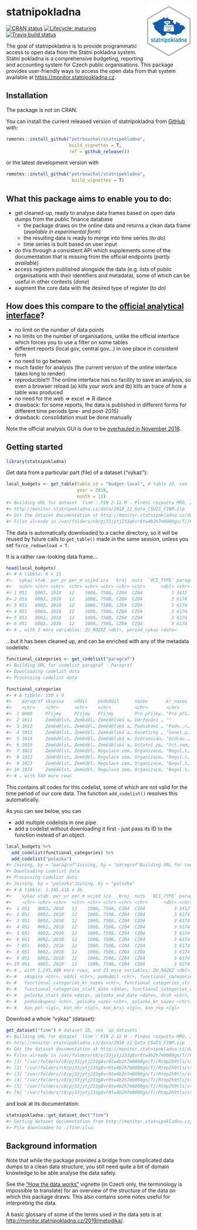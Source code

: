 
<!-- README.md is generated from README.Rmd. Please edit that file -->

# statnipokladna <img src='man/figures/logo.png' align="right" height="138" />

<!-- badges: start -->

[![CRAN
status](https://www.r-pkg.org/badges/version/statnipokladna)](https://CRAN.R-project.org/package=statnipokladna)
[![Lifecycle:
maturing](https://img.shields.io/badge/lifecycle-experimental-orange.svg)](https://www.tidyverse.org/lifecycle/#maturing)
[![Travis build
status](https://travis-ci.org/petrbouchal/statnipokladna.svg?branch=master)](https://travis-ci.org/petrbouchal/statnipokladna)
<!-- badges: end -->

The goal of statnipokladna is to provide programmatic access to open
data from the Státní pokladna system. Státní pokladna is a comprehensive
budgeting, reporting and accounting system for Czech public
organisations. This package provides user-friendly ways to access the
open data from that system available at
<https://monitor.statnipokladna.cz>.

## Installation

The package is not on CRAN.

You can install the current released version of statnipokladna from
[GitHub](https://github.com/petrbouchal/statnipokladna) with:

``` r
remotes::install_github("petrbouchal/statnipokladna",
                        build_vignettes = T,
                        ref = github_release())
```

or the latest development version with

``` r
remotes::install_github("petrbouchal/statnipokladna",
                         build_vignettes = T)
```

## What this package aims to enable you to do:

  - get cleaned-up, ready to analyse data frames based on open data
    dumps from the public finance database
      - the package draws on the online data and returns a clean data
        frame (*available in experimental form*)
      - the resulting data is ready to merge into time series (*to do*)
      - time series is built based on user input
  - do this through a consistent API which supplements some of the
    documentation that is missing from the official endpoints (*partly
    available*)
  - access registers published alongside the data (e.g. lists of public
    organisations with their identifiers and metadata), some of which
    can be useful in other contexts (*done*)
  - augment the core data with the desired type of register (*to do*)

## How does this compare to the [official analytical interface](http://monitor.statnipokladna.cz/)?

  - no limit on the number of data points
  - no limits on the number of organisations, unlike the official
    interface which forces you to use a filter on some tables
  - different reports (local gov, central gov…) in one place in
    consistent form
  - no need to go between
  - much faster for analysis (the current version of the online
    interface takes long to render)
  - reproducible\!\!\! The online interface has no facility to save an
    analysis, so even a browser reload (a) kills your work and (b) kills
    an trace of how a table was produced
  - no need for the web =\> excel =\> R dance
  - drawback: for some reports, the data is published in different forms
    for different time periods (pre- and post-2015)
  - drawback: consolidation must be done manually

Note the official analysis GUI is due to be [overhauled in
November 2018](https://twitter.com/otevrenadatamf/status/1190329092916289536).

## Getting started

``` r
library(statnipokladna)
```

Get data from a particular part (file) of a dataset (“výkaz”):

``` r
local_budgets <- get_table(table_id = "budget-local", # table ID, see `sp_tables`
                           year = 2018,
                           month = 12)
#> Building URL for dataset `finm`: FIN 2-12 M - Plnění rozpočtu MŘO, 2018-12
#> http://monitor.statnipokladna.cz/data/2018_12_Data_CSUIS_FINM.zip
#> Get the dataset documentation at http://monitor.statnipokladna.cz/data/struktura/finm.xlsx
#> Files already in /var/folders/c8/pj33jytj233g8vr0tw4b2h7m0000gn/T//Rtmp2h9tls/statnipokladna/finm, not downloading. Set `force_redownload` to TRUE if needed.
```

The data is automatically downloaded to a cache directory, so it will be
reused by future calls to `get_table()` made in the same session, unless
you set `force_redownload = T`.

It is a rather raw-looking data frame…

``` r
head(local_budgets)
#> # A tibble: 6 x 15
#>   vykaz vtab  per_yr per_m ucjed ico   kraj  nuts  `0CI_TYPE` paragraf polozka ZU_ROZSCH ZU_ROZPZM
#>   <chr> <chr> <chr>  <chr> <chr> <chr> <chr> <chr>      <dbl> <chr>    <chr>       <dbl>     <dbl>
#> 1 051   0002… 2018   12    1000… 7508… CZ04  CZ04           3 3412     6341            0 25313145.
#> 2 051   0002… 2018   12    1000… 7508… CZ04  CZ04           3 6174     5011     13012000 14252023 
#> 3 051   0002… 2018   12    1000… 7508… CZ04  CZ04           3 6174     5021        90000    90000 
#> 4 051   0002… 2018   12    1000… 7508… CZ04  CZ04           3 6174     5024      3288000  2140497 
#> 5 051   0002… 2018   12    1000… 7508… CZ04  CZ04           3 6174     5031      3253000  3535818 
#> 6 051   0002… 2018   12    1000… 7508… CZ04  CZ04           3 6174     5032      1172000  1283013 
#> # … with 2 more variables: ZU_ROZKZ <dbl>, period_vykaz <date>
```

…but it has been cleaned up, and can be enriched with any of the
metadata codelists:

``` r
functional_categories <- get_codelist("paragraf")
#> Building URL for codelist paragraf - Paragraf
#> Downloading codelist data
#> Processing codelist data
```

``` r
functional_categories
#> # A tibble: 550 x 9
#>    paragraf skupina    oddil    pododdil      nazev       kr_nazev  str_nazev   start_date end_date  
#>    <chr>    <chr>      <chr>    <chr>         <chr>       <chr>     <chr>       <date>     <date>    
#>  1 0000     Příjmy     Příjmy   Příjmy        Pro příjmy… "Pro pří… "Pro příjm… 1900-01-01 9999-12-31
#>  2 1011     Zemědělst… Zeměděl… Zemědělská a… Udržování … ""        ""          1900-01-01 9999-12-31
#>  3 1012     Zemědělst… Zeměděl… Zemědělská a… Podnikání … "Podn.,r… "Podnikání… 1900-01-01 9999-12-31
#>  4 1013     Zemědělst… Zeměděl… Zemědělská a… Genetický … "Genet.p… "Genetický… 1900-01-01 9999-12-31
#>  5 1014     Zemědělst… Zeměděl… Zemědělská a… Ozdravován… "Ozdrav.… "Ozdrav.ho… 1900-01-01 9999-12-31
#>  6 1019     Zemědělst… Zeměděl… Zemědělská a… Ostatní ze… "Ost.zem… "Ostatní z… 1900-01-01 9999-12-31
#>  7 1021     Zemědělst… Zeměděl… Regulace zem… Organizace… "Regul.t… "Regulace … 1900-01-01 9999-12-31
#>  8 1022     Zemědělst… Zeměděl… Regulace zem… Organizace… "Regul.t… "Reg.trhu … 1900-01-01 9999-12-31
#>  9 1023     Zemědělst… Zeměděl… Regulace zem… Organizace… "Regul.t… "Organizac… 1900-01-01 9999-12-31
#> 10 1024     Zemědělst… Zeměděl… Regulace zem… Organizace… "Regul.t… "Reg.trhu … 1900-01-01 9999-12-31
#> # … with 540 more rows
```

This contains all codes for this codelist, some of which are not valid
for the time period of our core data. The function `add_codelist()`
resolves this automatically.

As you can see below, you can

  - add multiple codelists in one pipe
  - add a codelist without downloading it first - just pass its ID to
    the function instead of an object.

<!-- end list -->

``` r
local_budgets %>% 
  add_codelist(functional_categories) %>% 
  add_codelist("polozka")
#> Joining, by = "paragraf"Joining, by = "paragraf"Building URL for codelist polozka - Rozpočtová položka
#> Downloading codelist data
#> Processing codelist data
#> Joining, by = "polozka"Joining, by = "polozka"
#> # A tibble: 1,245,418 x 36
#>    vykaz vtab  per_yr per_m ucjed ico   kraj  nuts  `0CI_TYPE` paragraf polozka ZU_ROZSCH ZU_ROZPZM
#>    <chr> <chr> <chr>  <chr> <chr> <chr> <chr> <chr>      <dbl> <chr>    <chr>       <dbl>     <dbl>
#>  1 051   0002… 2018   12    1000… 7508… CZ04  CZ04           3 3412     6341            0 25313145.
#>  2 051   0002… 2018   12    1000… 7508… CZ04  CZ04           3 6174     5011     13012000 14252023 
#>  3 051   0002… 2018   12    1000… 7508… CZ04  CZ04           3 6174     5021        90000    90000 
#>  4 051   0002… 2018   12    1000… 7508… CZ04  CZ04           3 6174     5024      3288000  2140497 
#>  5 051   0002… 2018   12    1000… 7508… CZ04  CZ04           3 6174     5031      3253000  3535818 
#>  6 051   0002… 2018   12    1000… 7508… CZ04  CZ04           3 6174     5032      1172000  1283013 
#>  7 051   0002… 2018   12    1000… 7508… CZ04  CZ04           3 6174     5038        56000    60542.
#>  8 051   0002… 2018   12    1000… 7508… CZ04  CZ04           3 6174     5042            0    46580.
#>  9 051   0002… 2018   12    1000… 7508… CZ04  CZ04           3 6174     5133         1000     1000 
#> 10 051   0002… 2018   12    1000… 7508… CZ04  CZ04           3 6174     5136        14000    14000 
#> # … with 1,245,408 more rows, and 23 more variables: ZU_ROZKZ <dbl>, period_vykaz <date>,
#> #   skupina <chr>, oddil <chr>, pododdil <chr>, functional_categories_nazev <chr>,
#> #   functional_categories_kr_nazev <chr>, functional_categories_str_nazev <chr>,
#> #   functional_categories_start_date <date>, functional_categories_end_date <date>,
#> #   polozka_start_date <date>, polozka_end_date <date>, druh <chr>, trida <chr>, seskupeni <chr>,
#> #   podseskupeni <chr>, polozka_nazev <chr>, polozka_kr_nazev <chr>, polozka_str_nazev <chr>,
#> #   kon_pol <lgl>, kon_okr <lgl>, kon_kraj <lgl>, kon_rep <lgl>
```

Download a whole “výkaz” (dataset):

``` r
get_dataset("finm") # dataset ID, see `sp_datasets`
#> Building URL for dataset `finm`: FIN 2-12 M - Plnění rozpočtu MŘO, 2018-12
#> http://monitor.statnipokladna.cz/data/2018_12_Data_CSUIS_FINM.zip
#> Get the dataset documentation at http://monitor.statnipokladna.cz/data/struktura/finm.xlsx
#> Files already in /var/folders/c8/pj33jytj233g8vr0tw4b2h7m0000gn/T//Rtmp2h9tls/statnipokladna/finm, not downloading. Set `force_redownload` to TRUE if needed.
#> [1] "/var/folders/c8/pj33jytj233g8vr0tw4b2h7m0000gn/T//Rtmp2h9tls/statnipokladna/finm/FINM201_2018012.csv"
#> [2] "/var/folders/c8/pj33jytj233g8vr0tw4b2h7m0000gn/T//Rtmp2h9tls/statnipokladna/finm/FINM202_2018012.csv"
#> [3] "/var/folders/c8/pj33jytj233g8vr0tw4b2h7m0000gn/T//Rtmp2h9tls/statnipokladna/finm/FINM203_2018012.csv"
#> [4] "/var/folders/c8/pj33jytj233g8vr0tw4b2h7m0000gn/T//Rtmp2h9tls/statnipokladna/finm/FINM204_2018012.csv"
#> [5] "/var/folders/c8/pj33jytj233g8vr0tw4b2h7m0000gn/T//Rtmp2h9tls/statnipokladna/finm/FINM205_2018012.csv"
#> [6] "/var/folders/c8/pj33jytj233g8vr0tw4b2h7m0000gn/T//Rtmp2h9tls/statnipokladna/finm/FINM207_2018012.csv"
```

and look at its documentation:

``` r
statnipokladna::get_dataset_doc("finm")
#> Getting dataset documentation from http://monitor.statnipokladna.cz/data/struktura/finm.xlsx
#> File downloaded to ./finm.xlsx.
```

## Background information

Note that while the package provides a bridge from complicated data
dumps to a clean data structure, you still need quite a bit of domain
knowledge to be able analyse the data safely.

See the [“How the data
works”](https://petrbouchal.github.io/statnipokladna/articles/how-the-data-works.html)
vignette (in Czech only, the terminology is impossible to translate) for
an overview of the structure of the data on which this package draws.
This also contains some notes useful for interpreting the data.

A basic glossary of some of the terms used in the data sets is at
<http://monitor.statnipokladna.cz/2019/metodika/>.

